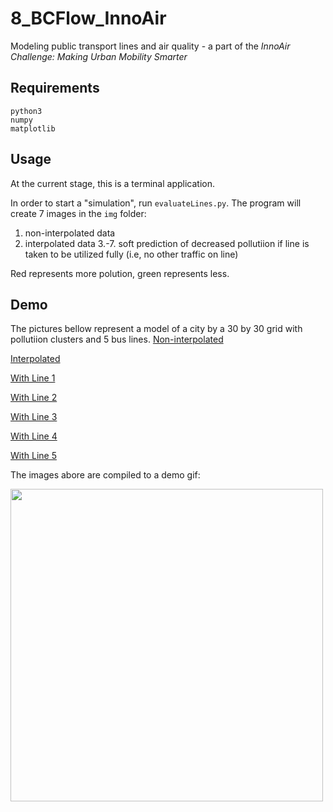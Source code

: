 # 8_BCFlow_InnoAir
Modeling public transport lines and air quality - a part of the *InnoAir Challenge: Making Urban Mobility Smarter*


## Requirements
```
python3
numpy
matplotlib
```

## Usage
At the current stage, this is a terminal application. 

In order to start a "simulation", run `evaluateLines.py`. The program will
create 7 images in the `img` folder:
  1. non-interpolated data
  2. interpolated data
  3.-7. soft prediction of decreased pollutiion if line is taken to be utilized
fully (i.e, no other traffic on line)

Red represents more polution, green represents less.

## Demo
The pictures bellow represent a model of a city by a 30 by 30 grid with pollutiion clusters and
5 bus lines.
[Non-interpolated](https://theorycorner.com/static/img/0-bcflow.png)

[Interpolated](https://theorycorner.com/static/img/1-bcflow.png)

[With Line 1](https://theorycorner.com/static/img/0-bcflow.png)

[With Line 2](https://theorycorner.com/static/img/0-bcflow.png)

[With Line 3](https://theorycorner.com/static/img/0-bcflow.png)

[With Line 4](https://theorycorner.com/static/img/0-bcflow.png)

[With Line 5](https://theorycorner.com/static/img/0-bcflow.png)

The images abore are compiled to a demo gif:

<img src="https://theorycorner.com/static/img/gif.gif" width=500>
